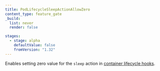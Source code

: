 ```yaml
---
title: PodLifecycleSleepActionAllowZero
content_type: feature_gate
_build:
  list: never
  render: false

stages:
  - stage: alpha 
    defaultValue: false
    fromVersion: "1.32"
---
```

Enables setting zero value for the `sleep` action in [container lifecycle hooks](/docs/concepts/containers/container-lifecycle-hooks/).
